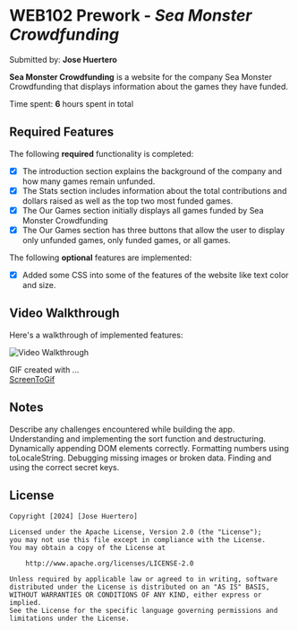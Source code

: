 # WEB102 Prework - *Sea Monster Crowdfunding*

Submitted by: **Jose Huertero**

**Sea Monster Crowdfunding** is a website for the company Sea Monster Crowdfunding that displays information about the games they have funded.

Time spent: **6** hours spent in total

## Required Features

The following **required** functionality is completed:

* [x] The introduction section explains the background of the company and how many games remain unfunded.
* [x] The Stats section includes information about the total contributions and dollars raised as well as the top two most funded games.
* [x] The Our Games section initially displays all games funded by Sea Monster Crowdfunding
* [x] The Our Games section has three buttons that allow the user to display only unfunded games, only funded games, or all games.

The following **optional** features are implemented:
* [x] Added some CSS into some of the features of the website like text color and size.
## Video Walkthrough

Here's a walkthrough of implemented features:

<img src='https://imgur.com/H062CpA.gif' title='Video Walkthrough' width='' alt='Video Walkthrough' />

<!-- Replace this with whatever GIF tool you used! -->
GIF created with ...  
[ScreenToGif](https://www.screentogif.com/)


## Notes

Describe any challenges encountered while building the app.
Understanding and implementing the sort function and destructuring.
Dynamically appending DOM elements correctly.
Formatting numbers using toLocaleString.
Debugging missing images or broken data.
Finding and using the correct secret keys.
## License

    Copyright [2024] [Jose Huertero]

    Licensed under the Apache License, Version 2.0 (the "License");
    you may not use this file except in compliance with the License.
    You may obtain a copy of the License at

        http://www.apache.org/licenses/LICENSE-2.0

    Unless required by applicable law or agreed to in writing, software
    distributed under the License is distributed on an "AS IS" BASIS,
    WITHOUT WARRANTIES OR CONDITIONS OF ANY KIND, either express or implied.
    See the License for the specific language governing permissions and
    limitations under the License.
